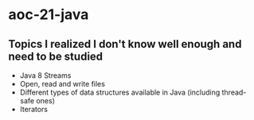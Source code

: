 # aoc-21-java

## Topics I realized I don't know well enough and need to be studied
* Java 8 Streams
* Open, read and write files
* Different types of data structures available in Java (including thread-safe ones)
* Iterators
